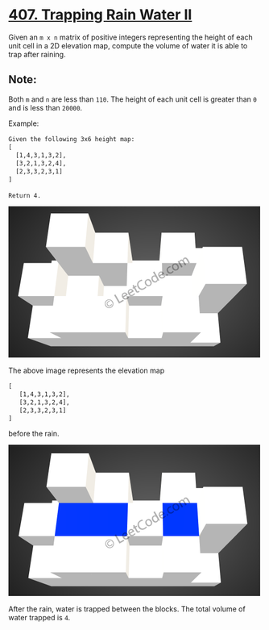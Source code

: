 [407. Trapping Rain Water II](https://leetcode.com/problems/trapping-rain-water-ii/)
=============================

Given an `m x n` matrix of positive integers representing the height of each unit
cell in a 2D elevation map, compute the volume of water it is able to trap
after raining.

Note:
----
Both `m` and `n` are less than `110`. The height of each unit cell is greater
than `0` and is less than `20000`.

Example:
```
Given the following 3x6 height map:
[
  [1,4,3,1,3,2],
  [3,2,1,3,2,4],
  [2,3,3,2,3,1]
]

Return 4.
```

![empty](rainwater_empty.png)

The above image represents the elevation map
```
[
   [1,4,3,1,3,2],
   [3,2,1,3,2,4],
   [2,3,3,2,3,1]
]
```
before the rain.

![fill](rainwater_fill.png)

After the rain, water is trapped between the blocks.
The total volume of water trapped is `4`.
